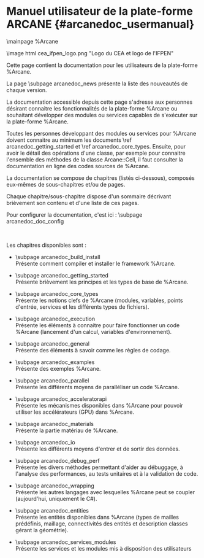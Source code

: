 ﻿# Manuel utilisateur de la plate-forme ARCANE {#arcanedoc_usermanual}

\mainpage %Arcane

\image html cea_ifpen_logo.png "Logo du CEA et logo de l'IFPEN"

Cette page contient la documentation pour les utilisateurs de la plate-forme %Arcane.

La page \subpage arcanedoc_news présente la liste des nouveautés de chaque version.

La documentation accessible depuis cette page s'adresse aux personnes
désirant connaitre les fonctionnalités de la plate-forme %Arcane ou
souhaitant développer des modules ou services capables de s'exécuter
sur la plate-forme %Arcane.

Toutes les personnes développant des modules ou services pour %Arcane
doivent connaitre au minimum les documents \ref arcanedoc_getting_started et
\ref arcanedoc_core_types. Ensuite, pour avoir le détail des opérations
d'une classe, par exemple pour connaitre l'ensemble des méthodes de la
classe Arcane::Cell, il faut consulter la documentation en ligne des
codes sources de %Arcane.

La documentation se compose de chapitres (listés ci-dessous), composés eux-mêmes
de sous-chapitres et/ou de pages.

Chaque chapitre/sous-chapitre dispose d'un sommaire décrivant
brièvement son contenu et d'une liste de ces pages.

Pour configurer la documentation, c'est ici : \subpage arcanedoc_doc_config

<br>

Les chapitres disponibles sont :

- \subpage arcanedoc_build_install <br>
  Présente comment compiler et installer le framework %Arcane.

- \subpage arcanedoc_getting_started <br>
  Présente brièvement les principes et les types de base de %Arcane.

- \subpage arcanedoc_core_types <br>
  Présente les notions clefs de %Arcane (modules, variables, points d'entrée,
  services et les différents types de fichiers).

- \subpage arcanedoc_execution <br>
  Présente les éléments à connaitre pour faire fonctionner un code %Arcane
  (lancement d'un calcul, variables d'environnement).

- \subpage arcanedoc_general <br>
  Présente des éléments à savoir comme les règles de codage.

- \subpage arcanedoc_examples <br>
  Présente des exemples %Arcane.

- \subpage arcanedoc_parallel <br>
  Présente les différents moyens de paralléliser un code %Arcane.

- \subpage arcanedoc_acceleratorapi <br>
  Présente les mécanismes disponibles dans %Arcane pour pouvoir utiliser
  les accélérateurs (GPU) dans %Arcane.

- \subpage arcanedoc_materials <br>
  Présente la partie matériau de %Arcane.

- \subpage arcanedoc_io <br>
  Présente les différents moyens d'entrer et de sortir des données.

- \subpage arcanedoc_debug_perf <br>
  Présente les divers méthodes permettant d'aider au débuggage, à l'analyse des
  performances, au tests unitaires et à la validation de code.

- \subpage arcanedoc_wrapping <br>
  Présente les autres langages avec lesquelles %Arcane peut se coupler (aujourd'hui,
  uniquement le C#).

- \subpage arcanedoc_entities <br>
  Présente les entités disponibles dans %Arcane (types de mailles prédéfinis, maillage,
  connectivités des entités et description classes gérant la géométrie).

- \subpage arcanedoc_services_modules <br>
  Présente les services et les modules mis à disposition des utilisateurs
